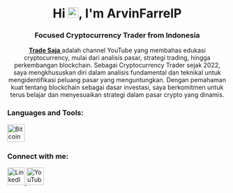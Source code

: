 <h1 align="center">Hi <img src="https://qpluspicture.oss-cn-beijing.aliyuncs.com/6LjjQA/Hi.gif" alt="Hi" width="24"/>, I'm ArvinFarrelP</h1>
<h3 align="center">Focused Cryptocurrency Trader from Indonesia</h3>

<p align="center">
  <a href="https://www.youtube.com/@tradesaja" target="_blank" rel="noreferrer">
<!--     <img src="https://cdn-icons-png.flaticon.com/512/1384/1384060.png" alt="YouTube" width="24" height="24" style="vertical-align: middle;"/> -->
    <strong> Trade Saja</strong>
  </a> adalah channel YouTube yang membahas edukasi cryptocurrency, mulai dari analisis pasar, strategi trading, hingga perkembangan blockchain. Sebagai Cryptocurrency Trader sejak 2022, saya mengkhususkan diri dalam analisis fundamental dan teknikal untuk mengidentifikasi peluang pasar yang menguntungkan. Dengan pemahaman kuat tentang blockchain sebagai dasar investasi, saya berkomitmen untuk terus belajar dan menyesuaikan strategi dalam pasar crypto yang dinamis.
</p>

<h3 align="left">Languages and Tools:</h3>
<p align="left">
  <a href="https://bitcoin.org/en/" target="_blank" rel="noreferrer">
    <img src="https://upload.wikimedia.org/wikipedia/commons/4/46/Bitcoin.svg" alt="Bitcoin" width="40" height="40"/>
  </a>
</p>

<h3 align="left">Connect with me:</h3>
<p align="left">
  <a href="https://www.linkedin.com/in/arvinfarrelp/" target="_blank" rel="noreferrer">
    <img src="https://raw.githubusercontent.com/rahuldkjain/github-profile-readme-generator/master/src/images/icons/Social/linked-in-alt.svg" alt="LinkedIn Profile" width="40" height="40"/>
  </a>
  <a href="https://www.youtube.com/@tradesaja" target="_blank" rel="noreferrer">
    <img src="https://cdn-icons-png.flaticon.com/512/1384/1384060.png" alt="YouTube Channel" width="40" height="40"/>
  </a>
</p>
